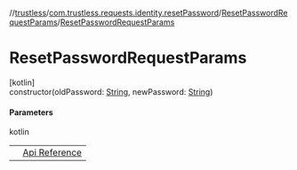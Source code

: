 //[trustless](../../../index.md)/[com.trustless.requests.identity.resetPassword](../index.md)/[ResetPasswordRequestParams](index.md)/[ResetPasswordRequestParams](-reset-password-request-params.md)

# ResetPasswordRequestParams

[kotlin]\
constructor(oldPassword: [String](https://kotlinlang.org/api/latest/jvm/stdlib/kotlin/-string/index.html), newPassword: [String](https://kotlinlang.org/api/latest/jvm/stdlib/kotlin/-string/index.html))

#### Parameters

kotlin

| | |
|---|---|
|  | [Api Reference](https://developer.finto.io/docs/apis/identity#/User%20management/Set%20password) |
